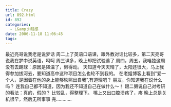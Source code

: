 ```yaml
---
title: Crazy
url: 892.html
id: 892
categories:
  - L&amp;H随感
date: 2006-11-18 11:06:45
tags:
---
```


最近亮哥说我老是说梦话 周二上了英语口语课，跟外教对话比较多，第二天亮哥说我在梦中说英语，呵呵 周三课多，晚上却把试验逃了 周四，周五，我唯独这周没有去踢球：原因是降温了，懒得动。 天知道今天天晴了，太阳还很大，马上我得参加拔河去，要知道高中这种项目怎么也轮不到我的。 在老姐博客上看到”爱一个人，是因着在他的身上能够映照出自我”,有道理吧？ 朋友，你知道我在说什么吗？ 连我自己都不知道，因为我还不知道自己在做什么～！ 跟二舅说自己对考研的看法：真的，假的？ 比较乱，得整理下。 嘴上又出口腔溃疡了，疼 晚上总是关机很早，然后无所事事 完…………